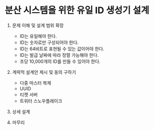 # 분산 시스템을 위한 유일 ID 생성기 설계

1) 문제 이해 및 설계 범위 확장
    - ID는 유일해야 한다.
    - ID는 숫자로만 구성되어야 한다.
    - ID는 64비트로 표현될 수 있는 값이어야 한다.
    - ID는 발급 날짜에 따라 정렬 가능해야 한다.
    - 초당 10,000개의 ID를 만들 수 있어야 한다.
2) 계략적 설계안 제시 및 동의 구하기
    - 다중 마스터 복제
    - UUID
    - 티켓 서버
    - 트위터 스노우플레이크
3) 상세 설계
   
4) 마무리
